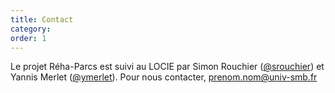 ```yaml
---
title: Contact
category:
order: 1
---
```


Le projet Réha-Parcs est suivi au LOCIE par Simon Rouchier ([@srouchier](https://github.com/srouchier)) et Yannis Merlet ([@ymerlet](https://github.com/ymerlet)). Pour nous contacter, prenom.nom@univ-smb.fr

